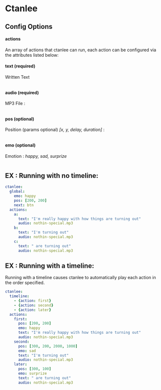 # Ctanlee

## Config Options


#### actions
An array of actions that ctanlee can run, each action can be configured via the attributes listed below:
#### text (required)
Written Text
```text: I once dated a boiler, she was hot.
```

#### audio (required)
MP3 File :
```audio: some-audio-file.mp3_
```

#### pos (optional)
Position (params optional) _[x, y, delay, duration]_ :
```pos: [100,100,1000,500]
```

#### emo (optional)
Emotion : _happy, sad, surprize_
```emo: happy
```



## EX : Running with no timeline:

```yaml
ctanlee:
  global:
    emo: happy
    pos: [200, 200]
    next: btn
  actions:
    a:
      text: "I'm really happy with how things are turning out"
      audio: nothin-special.mp3
    b:
      text: "I'm turning out"
      audio: nothin-special.mp3
    c:
      text: " are turning out"
      audio: nothin-special.mp3
```

## EX : Running with a timeline:

Running with a timeline causes ctanlee to automatically play each action in the order specified.

```yaml
ctanlee:
  timeline:
    - {action: first}
    - {action: second}
    - {action: later}
  actions:
    first:
      pos: [200, 200]
      emo: happy
      text: "I'm really happy with how things are turning out"
      audio: nothin-special.mp3
    second:
      pos: [300, 200, 2000, 1000]
      emo: sad
      text: "I'm turning out"
      audio: nothin-special.mp3
    later:
      pos: [300, 100]
      emo: surprize
      text: " are turning out"
      audio: nothin-special.mp3
```